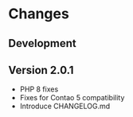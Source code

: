# Changes

## Development

## Version 2.0.1

* PHP 8 fixes
* Fixes for Contao 5 compatibility
* Introduce CHANGELOG.md

